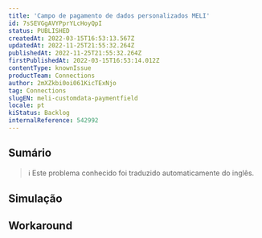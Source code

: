 ```yaml
---
title: 'Campo de pagamento de dados personalizados MELI'
id: 7sSEVGgAVYPprYLcHoyQpI
status: PUBLISHED
createdAt: 2022-03-15T16:53:13.567Z
updatedAt: 2022-11-25T21:55:32.264Z
publishedAt: 2022-11-25T21:55:32.264Z
firstPublishedAt: 2022-03-15T16:53:14.012Z
contentType: knownIssue
productTeam: Connections
author: 2mXZkbi0oi061KicTExNjo
tag: Connections
slugEN: meli-customdata-paymentfield
locale: pt
kiStatus: Backlog
internalReference: 542992
---
```


## Sumário

>ℹ️ Este problema conhecido foi traduzido automaticamente do inglês.



## Simulação



## Workaround



